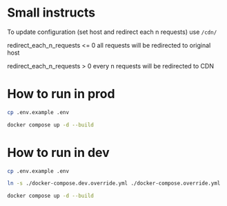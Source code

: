 # Small instructs

To update configuration (set host and redirect each n requests) use `/cdn/`


redirect_each_n_requests <= 0 all requests will be redirected to original host


redirect_each_n_requests > 0 every n requests will be redirected to CDN

# How to run in prod

```bash
cp .env.example .env

docker compose up -d --build
```

# How to run in dev

```bash
cp .env.example .env

ln -s ./docker-compose.dev.override.yml ./docker-compose.override.yml

docker compose up -d --build
```